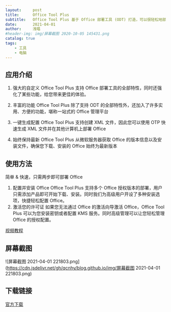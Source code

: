 ```yaml
---
layout:     post
title:      Office Tool Plus
subtitle:   Office Tool Plus 基于 Office 部署工具 (ODT) 打造，可以很轻松地部署 Office。
date:       2021-04-01
author:     浅唱
#header-img: img/屏幕截图 2020-10-05 145431.png
catalog: true
tags:
    - 工具
    - 电脑
---
```



## 应用介绍

1. 强大的自定义
Office Tool Plus 支持 Office 部署工具的全部特性，同时还强化了某些功能，给您带来更佳的体验。

2. 丰富的功能
Office Tool Plus 除了支持 ODT 的全部特性外，还加入了许多实用、方便的功能，堪称一站式的 Office 管理平台

3. 一键生成配置
Office Tool Plus 支持创建 XML 文件，因此您可以使用 OTP 快速生成 XML 文件并在其他计算机上部署 Office

4. 始终保持最新
Office Tool Plus 从微软服务器获取 Office 的版本信息以及安装文件，确保您下载、安装的 Office 始终为最新版本


## 使用方法

简单 & 快速，只需两步即可部署 Office

1. 配置并安装 Office
Office Tool Plus 支持多个 Office 授权版本的部署，用户只需添加产品即可开始下载、安装。同时我们为高级用户开设了多种安装选项，快捷轻松配置 Office。
2. 激活您的许可证
如果您无法通过 Office 的激活向导激活 Office，Office Tool Plus 可以为您安装密钥或者配置 KMS 服务。同时高级管理可以让您轻松管理 Office 的授权配置。

[视频教程](https://www.bilibili.com/video/av70735331/)

## 屏幕截图
![屏幕截图 2021-04-01 221803.png](https://cdn.jsdelivr.net/gh/qcnhy/blog.github.io/img/屏幕截图 2021-04-01 221803.png)

## 下载链接
[官方下载](https://otp.landian.vip/zh-cn/download.html)  

